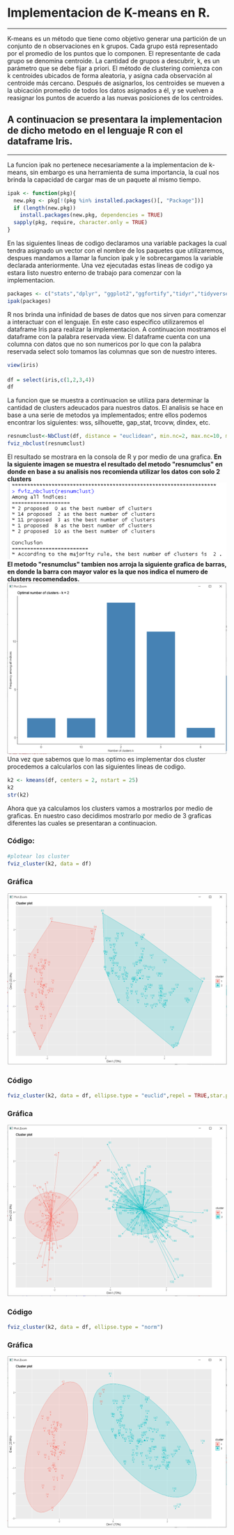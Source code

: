 # Implementacion de K-means en R.
***
K-means es un método que tiene como objetivo generar una partición de un conjunto de n observaciones en k grupos. Cada grupo está representado por el promedio de los puntos que lo componen. El representante de cada grupo se denomina centroide. La cantidad de grupos a descubrir, k, es un parámetro que se debe fijar a priori. El método de clustering comienza con k centroides ubicados de forma aleatoria, y asigna cada observación al centroide más cercano. Después de asignarlos, los centroides se mueven a la ubicación promedio de todos los datos asignados a él, y se vuelven a reasignar los puntos de acuerdo a las nuevas posiciones de los centroides.

## A continuacion se presentara la implementacion de dicho metodo en el lenguaje R con el dataframe Iris.
***
La funcion ipak no pertenece necesariamente a la implementacion de k-means, sin embargo es una herramienta de suma importancia, la cual nos brinda la capacidad de cargar mas de un paquete al mismo tiempo.
```r
ipak <- function(pkg){
  new.pkg <- pkg[!(pkg %in% installed.packages()[, "Package"])]
  if (length(new.pkg)) 
    install.packages(new.pkg, dependencies = TRUE)
  sapply(pkg, require, character.only = TRUE)
}
```
En las siguientes lineas de codigo declaramos una variable packages la cual tendra asignado un vector con el nombre de los paquetes que utilizaremos, despues mandamos a llamar la funcion ipak y le sobrecargamos la variable declarada anteriormente. Una vez ejecutadas estas lineas de codigo ya estara listo nuestro enterno de trabajo para comenzar con la implementacion.
```r
packages <- c("stats","dplyr", "ggplot2","ggfortify","tidyr","tidyverse","cluster","factoextra","NbClust","tidyr")
ipak(packages)
```
R nos brinda una infinidad de bases de datos que nos sirven para comenzar a interactuar con el lenguaje. En este caso especifico utilizaremos el dataframe Iris para realizar la implementacion. A continuacion mostramos el dataframe con la palabra reservada view. El dataframe cuenta con una columna con datos que no son numericos por lo que con la palabra reservada select solo tomamos las columnas que son de nuestro interes.
```r
view(iris)

df = select(iris,c(1,2,3,4))
df
```
La funcion que se muestra a continuacion se utiliza para determinar la cantidad de clusters adeucados para nuestros datos. El analisis se hace en base a una serie de metodos ya implementados; entre ellos podemos encontrar los siguientes: wss, silhouette, gap_stat, trcovw, dindex, etc.
```r
resnumclust<-NbClust(df, distance = "euclidean", min.nc=2, max.nc=10, method = "kmeans", index = "alllong")
fviz_nbclust(resnumclust)
```
El resultado se mostrara en la consola de R y por medio de una grafica.
**En la siguiente imagen se muestra el resultado del metodo "resnumclus" en donde en base a su analisis nos recomienda utilizar los datos con solo 2 clusters**
![](Images/1.PNG)
**El metodo "resnumclus" tambien nos arroja la siguiente grafica de barras, en donde la barra con mayor valor es la que nos indica el numero de clusters recomendados.**
![](Images/2.PNG)
Una vez que sabemos que lo mas optimo es implementar dos cluster procedemos a calcularlos con las siguientes lineas de codigo.
```r
k2 <- kmeans(df, centers = 2, nstart = 25)
k2
str(k2)
```
Ahora que ya calculamos los clusters vamos a mostrarlos por medio de graficas. En nuestro caso decidimos mostrarlo por medio de 3 graficas diferentes las cuales se presentaran a continuacion.

### Código:
```r
#plotear los cluster
fviz_cluster(k2, data = df)
```
### Gráfica
![](Images/3.PNG)
### Código
```r
fviz_cluster(k2, data = df, ellipse.type = "euclid",repel = TRUE,star.plot = TRUE) #ellipse.type= "t", "norm", "euclid"
```
### Gráfica
![](Images/4.PNG)
### Código
```r
fviz_cluster(k2, data = df, ellipse.type = "norm")
```
### Gráfica
![](Images/5.PNG)